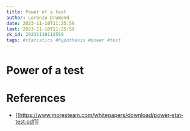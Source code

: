 ```yaml
---
title: Power of a test
author: Lorenzo Drumond
date: 2023-11-10T11:25:59
last: 2023-11-10T11:25:59
zk_id: 20231110112559
tags: #statistics #hypothesis #power #test
---
```



# Power of a test



# References
- [[https://www.moresteam.com/whitepapers/download/power-stat-test.pdf]]
